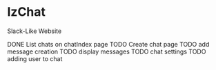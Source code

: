 # IzChat
Slack-Like Website

DONE List chats on chatIndex page 
TODO Create chat page
TODO add message creation
TODO display messages
TODO chat settings
TODO adding user to chat
